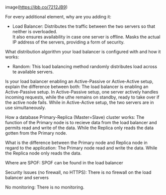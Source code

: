 image(https://ibb.co/7212JB9)

For every additional element, why are you adding it: 
- Load Balancer:
Distributes the traffic between the two servers so that neither is overloaded.  
It also ensures availability in case one server is offline.
Masks the actual IP address of the servers, providing a form of security.

What distribution algorithm your load balancer is configured with and how it works: 
- Random: This load balancing method randomly distributes load across te available servers.

Is your load balancer enabling an Active-Passive or Active-Active setup, explain the difference between both: The load balancer is enabling an Active-Passive setup. In Active-Passive setup, one server actively handles incoming requests, while the uthe remains on standby, ready to take over if the active node fails. While in Active-Active setup, the two servers are in use simultaneously.

How a database Primary-Replica (Master=Slave) cluster works: The function of the Primary node is to recieve data from the load balancer and permits read and write of the data. While the Replica only reads the data gotten from the Primary node.

What is the difference between the Primary node and Replica node in regard to the application: The Primary node read and write the data. While the Replica node only reads the data.

Where are SPOF: SPOF can be found in the load balancer

Security Issues (no firewall, no HTTPS): There is no firewall on the load balancer and servers

No monitoring: There is no monitoring.
